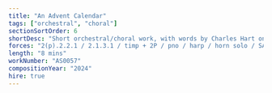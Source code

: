 ```yaml
---
title: "An Advent Calendar"
tags: ["orchestral", "choral"]
sectionSortOrder: 6
shortDesc: "Short orchestral/choral work, with words by Charles Hart on the theme of Christmas and advent calendars"
forces: "2(p).2.2.1 / 2.1.3.1 / timp + 2P / pno / harp / horn solo / SATB chorus / strings min 12.10.8.6.4"
length: "8 mins"
workNumber: "AS0057"
compositionYear: "2024"
hire: true
---
```

